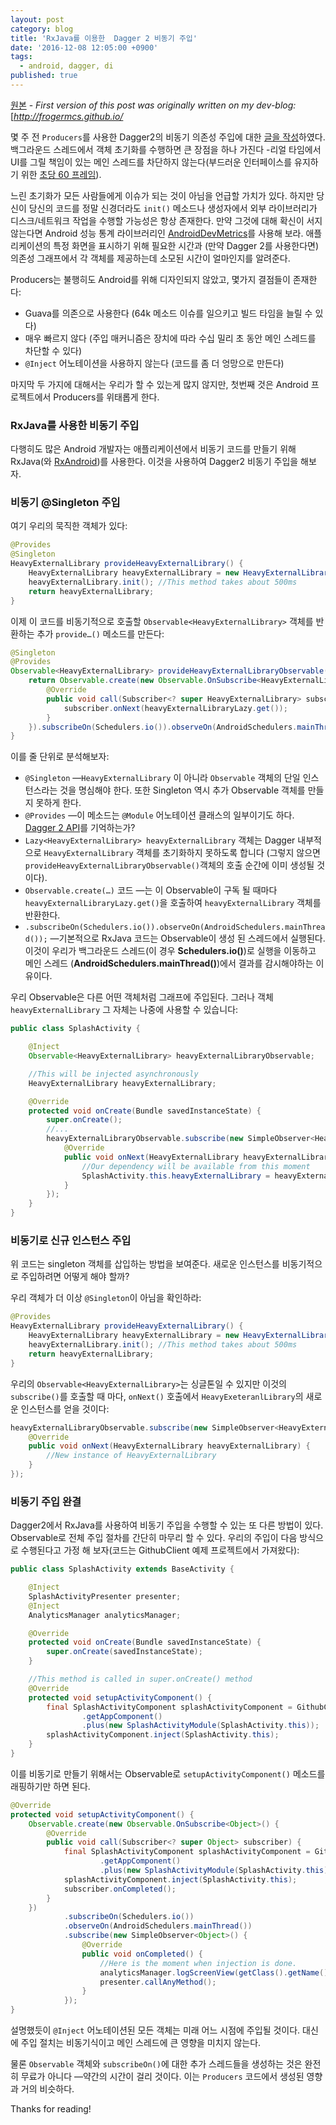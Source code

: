 ```yaml
---
layout: post
category: blog
title: 'RxJava를 이용한  Dagger 2 비동기 주입'
date: '2016-12-08 12:05:00 +0900'
tags:
  - android, dagger, di
published: true
---
```

[원본](https://medium.com/@froger_mcs/async-injection-in-dagger-2-with-rxjava-e7df503343c0#.uaoor0y54)  - *First version of this post was originally written on my dev-blog:*[*http://frogermcs.github.io/*

몇 주 전 `Producers`를 사용한 Dagger2의 비동기 의존성 주입에 대한 [글을 작성](https://medium.com/@froger_mcs/dependency-injection-with-dagger-2-producers-c424ddc60ba3)하였다. 백그라운드 스레드에서 객체 초기화를 수행하면 큰 장점을 하나 가진다 -리얼 타임에서 UI를 그릴 책임이 있는 메인 스레드를 차단하지 않는다(부드러운 인터페이스를 유지하기 위한 [초당 60 프레임](https://www.youtube.com/watch?v=CaMTIgxCSqU)).

느린 초기화가 모든 사람들에게 이슈가 되는 것이 아님을 언급할 가치가 있다. 하지만 당신이 당신의 코드를 정말 신경더라도 `init()` 메소드나 생성자에서 외부 라이브러리가 디스크/네트워크 작업을 수행할 가능성은 항상 존재한다. 만약 그것에 대해 확신이 서지 않는다면 Android 성능 통계 라이브러리인 [AndroidDevMetrics](https://github.com/frogermcs/AndroidDevMetrics)를 사용해 보라. 애플리케이션의 특정 화면을 표시하기 위해 필요한 시간과 (만약 Dagger 2를 사용한다면) 의존성 그래프에서 각 객체를 제공하는데 소모된 시간이 얼마인지를 알려준다.

Producers는 불행히도 Android를 위해 디자인되지 않았고, 몇가지 결점들이 존재한다:

- Guava를 의존으로 사용한다 (64k 메소드 이슈를 일으키고 빌드 타임을 늘릴 수 있다)
- 매우 빠르지 않다 (주입 매커니즘은 장치에 따라 수십 밀리 초 동안 메인 스레드를 차단할 수 있다)
- `@Inject` 어노테이션을 사용하지 않는다 (코드를 좀 더 엉망으로 만든다)

마지막 두 가지에 대해서는 우리가 할 수 있는게 많지 않지만, 첫번째 것은 Android 프로젝트에서 Producers를 위태롭게 한다.

### RxJava를 사용한 비동기 주입

다행히도 많은 Android 개발자는 애플리케이션에서 비동기 코드를 만들기 위해 RxJava(와 [RxAndroid](https://github.com/ReactiveX/RxAndroid))를 사용한다. 이것을 사용하여 Dagger2 비동기 주입을 해보자.

### 비동기 @Singleton 주입

여기 우리의 묵직한 객체가 있다:

```java
@Provides
@Singleton
HeavyExternalLibrary provideHeavyExternalLibrary() {
    HeavyExternalLibrary heavyExternalLibrary = new HeavyExternalLibrary();
    heavyExternalLibrary.init(); //This method takes about 500ms
    return heavyExternalLibrary;
}
```

이제 이 코드를 비동기적으로 호출할 `Observable<HeavyExternalLibrary>` 객체를 반환하는 추가 `provide…()` 메소드를 만든다:

```java
@Singleton
@Provides
Observable<HeavyExternalLibrary> provideHeavyExternalLibraryObservable(final Lazy<HeavyExternalLibrary> heavyExternalLibraryLazy) {
    return Observable.create(new Observable.OnSubscribe<HeavyExternalLibrary>() {
        @Override
        public void call(Subscriber<? super HeavyExternalLibrary> subscriber) {
            subscriber.onNext(heavyExternalLibraryLazy.get());
        }
    }).subscribeOn(Schedulers.io()).observeOn(AndroidSchedulers.mainThread());
}
```

이를 줄 단위로 분석해보자:

* `@Singleton` —`HeavyExternalLibrary` 이 아니라 `Observable` 객체의 단일 인스턴스라는 것을 명심해야 한다. 또한 Singleton 역시 추가 Observable 객체를 만들지 못하게 한다.
* `@Provides` —이 메소드는 `@Module` 어노테이션 클래스의 일부이기도 하다. [Dagger 2 API](http://frogermcs.github.io/dependency-injection-with-dagger-2-the-api/)를 기억하는가?
* `Lazy<HeavyExternalLibrary> heavyExternalLibrary` 객체는 Dagger 내부적으로 `HeavyExternalLibrary` 객체를 초기화하지 못하도록 합니다 (그렇지 않으면 `provideHeavyExternalLibraryObservable()`객체의 호출 순간에 이미 생성될 것이다).
* `Observable.create(…)` 코드 —는 이 Observable이 구독 될 때마다 `heavyExternalLibraryLazy.get()`을 호출하여  `heavyExternalLibrary` 객체를 반환한다.
* `.subscribeOn(Schedulers.io()).observeOn(AndroidSchedulers.mainThread());` —기본적으로 RxJava 코드는 Observable이 생성 된 스레드에서 실행된다. 이것이 우리가 백그라운드 스레드(이 경우 **Schedulers.io()**)로 실행을 이동하고 메인 스레드 (**AndroidSchedulers.mainThread()**)에서 결과를 감시해야하는 이유이다.

우리 Observable은 다른 어떤 객체처럼 그래프에 주입된다. 그러나 객체 `heavyExternalLibrary` 그 자체는 나중에 사용할 수 있습니다:

```java
public class SplashActivity {

	@Inject
	Observable<HeavyExternalLibrary> heavyExternalLibraryObservable;

	//This will be injected asynchronously
	HeavyExternalLibrary heavyExternalLibrary; 

	@Override
	protected void onCreate(Bundle savedInstanceState) {
		super.onCreate();
		//...
		heavyExternalLibraryObservable.subscribe(new SimpleObserver<HeavyExternalLibrary>() {
            @Override
            public void onNext(HeavyExternalLibrary heavyExternalLibrary) {
	            //Our dependency will be available from this moment
	            SplashActivity.this.heavyExternalLibrary = heavyExternalLibrary;
            }
        });
	}
}
```

### 비동기로 신규 인스턴스 주입

위 코드는 singleton 객체를 삽입하는 방법을 보여준다. 새로운 인스턴스를 비동기적으로 주입하려면 어떻게 해야 할까?

우리 객체가 더 이상 `@Singleton`이 아님을 확인하라:

```java
@Provides
HeavyExternalLibrary provideHeavyExternalLibrary() {
    HeavyExternalLibrary heavyExternalLibrary = new HeavyExternalLibrary();
    heavyExternalLibrary.init(); //This method takes about 500ms
    return heavyExternalLibrary;
}
```

우리의 `Observable<HeavyExternalLibrary>`는 싱글톤일 수 있지만 이것의 `subscribe()`를 호출할 때 마다, `onNext()` 호출에서 `HeavyExeteranlLibrary`의 새로운 인스턴스를 얻을 것이다:

```java
heavyExternalLibraryObservable.subscribe(new SimpleObserver<HeavyExternalLibrary>() {
    @Override
    public void onNext(HeavyExternalLibrary heavyExternalLibrary) {
        //New instance of HeavyExternalLibrary
    }
});
```

### 비동기 주입 완결

Dagger2에서 RxJava를 사용하여 비동기 주입을 수행할 수 있는 또 다른 방법이 있다. Observable로 전체 주입 절차를 간단히 마무리 할 수 있다. 우리의 주입이 다음 방식으로 수행된다고 가정 해 보자(코드는 GithubClient 예제 프로젝트에서 가져왔다):

```java
public class SplashActivity extends BaseActivity {

    @Inject
    SplashActivityPresenter presenter;
    @Inject
    AnalyticsManager analyticsManager;

    @Override
    protected void onCreate(Bundle savedInstanceState) {
        super.onCreate(savedInstanceState);
    }

    //This method is called in super.onCreate() method
    @Override
    protected void setupActivityComponent() {
        final SplashActivityComponent splashActivityComponent = GithubClientApplication.get(SplashActivity.this)
                .getAppComponent()
                .plus(new SplashActivityModule(SplashActivity.this));
        splashActivityComponent.inject(SplashActivity.this);
    }
}
```

이를 비동기로 만들기 위해서는 Observable로  `setupActivityComponent()` 메소드를 래핑하기만 하면 된다.

```java
@Override
protected void setupActivityComponent() {
    Observable.create(new Observable.OnSubscribe<Object>() {
        @Override
        public void call(Subscriber<? super Object> subscriber) {
            final SplashActivityComponent splashActivityComponent = GithubClientApplication.get(SplashActivity.this)
                    .getAppComponent()
                    .plus(new SplashActivityModule(SplashActivity.this));
            splashActivityComponent.inject(SplashActivity.this);
            subscriber.onCompleted();
        }
    })
            .subscribeOn(Schedulers.io())
            .observeOn(AndroidSchedulers.mainThread())
            .subscribe(new SimpleObserver<Object>() {
                @Override
                public void onCompleted() {
                    //Here is the moment when injection is done.
                    analyticsManager.logScreenView(getClass().getName());
                    presenter.callAnyMethod();
                }
            });
}
```

설명했듯이 `@Inject` 어노테이션된 모든 객체는 미래 어느 시점에 주입될 것이다. 대신에 주입 절치는 비동기식이고 메인 스레드에 큰 영향을 미치지 않는다.

물론 `Observable` 객체와 `subscribeOn()`에 대한 추가 스레드들을 생성하는 것은 완전히 무료가 아니다 —약간의 시간이 걸리 것이다. 이는 `Producers` 코드에서 생성된 영향과 거의 비슷하다.

Thanks for reading!
